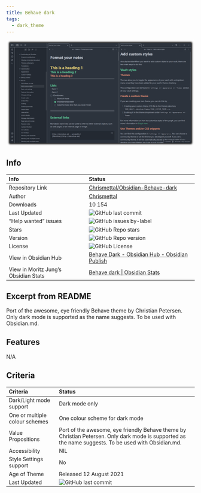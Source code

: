 ```yaml
---
title: Behave dark
tags:
  - dark_theme
---
```


![Behave Dark Theme Screenshot](https://raw.githubusercontent.com/Chrismettal/Obsidian-Behave-dark/refs/heads/main/Screenshot_1080p.png)

## Info

| Info                                 | Status                                                                                                                                                                                                                    |
| :----------------------------------- | :------------------------------------------------------------------------------------------------------------------------------------------------------------------------------------------------------------------------ |
| Repository Link                      | [Chrismettal/Obsidian-Behave-dark](https://github.com/Chrismettal/Obsidian-Behave-dark)                                                                                                                                   |
| Author                               | [Chrismettal](https://github.com/Chrismettal)                                                                                                                                                                             |
| Downloads                            | 10 154                                                                                                                                                                                                                    |
| Last Updated                         | ![GitHub last commit](https://img.shields.io/github/last-commit/Chrismettal/Obsidian-Behave-dark?color=573E7A&amp;label=last%20update&amp;logo=github&amp;style=for-the-badge) |
| “Help wanted” issues                 | ![GitHub issues by-label](https://img.shields.io/github/issues/Chrismettal/Obsidian-Behave-dark/help%20wanted?color=573E7A&amp;logo=github&amp;style=for-the-badge)            |
| Stars                                | ![GitHub Repo stars](https://img.shields.io/github/stars/Chrismettal/Obsidian-Behave-dark?color=573E7A&amp;logo=github&amp;style=for-the-badge)                                |
| Version                              | ![GitHub Repo version](https://img.shields.io/github/v/release/Chrismettal/Obsidian-Behave-dark?color=573E7A&amp;logo=github&amp;style=for-the-badge&sort=semver)              |
| License                              | ![GitHub License](https://img.shields.io/github/license/Chrismettal/Obsidian-Behave-dark?style=for-the-badge)                                                                   |
| View in Obsidian Hub                 | [Behave Dark \- Obsidian Hub \- Obsidian Publish](https://publish.obsidian.md/hub/02+-+Community+Expansions/02.05+All+Community+Expansions/Themes/Behave+dark)                                                            |
| View in Moritz Jung’s Obsidian Stats | [Behave dark \| Obsidian Stats](https://www.moritzjung.dev/obsidian-stats/themes/behave-dark/)                                                                                                                            |

## Excerpt from README

Port of the awesome, eye friendly Behave theme by Christian Petersen. Only dark mode is supported as the name suggests. To be used with Obsidian.md.

## Features

N/A

## Criteria

| Criteria                       | Status                                                                                                                                                                                                                    |
| :----------------------------- | :------------------------------------------------------------------------------------------------------------------------------------------------------------------------------------------------------------------------ |
| Dark/Light mode support        | Dark mode only                                                                                                                                                                                                            |
| One or multiple colour schemes | One colour scheme for dark mode                                                                                                                                                                                           |
| Value Propositions             | Port of the awesome, eye friendly Behave theme by Christian Petersen. Only dark mode is supported as the name suggests. To be used with Obsidian.md.                                                                      |
| Accessibility                  | NIL                                                                                                                                                                                                                       |
| Style Settings support         | No                                                                                                                                                                                                                        |
| Age of Theme                   | Released 12 August 2021                                                                                                                                                                                                   |
| Last Updated                   | ![GitHub last commit](https://img.shields.io/github/last-commit/Chrismettal/Obsidian-Behave-dark?color=573E7A&amp;label=last%20update&amp;logo=github&amp;style=for-the-badge) |
